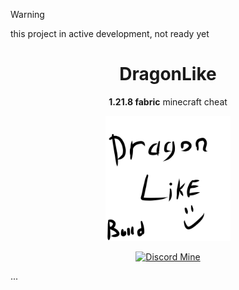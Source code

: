 > [!WARNING]
> this project in active development, not ready yet

<div align="center">

# DragonLike
**1.21.8 fabric** minecraft cheat

<img src="src/main/resources/assets/main/icon.png" alt="logo" width="200" height="200">

[![Discord Mine](https://img.shields.io/discord/1152572002088009749?label=discord&logo=discord&logoColor=white)](https://discord.gg/4eVSEj9jku)

</div>

...